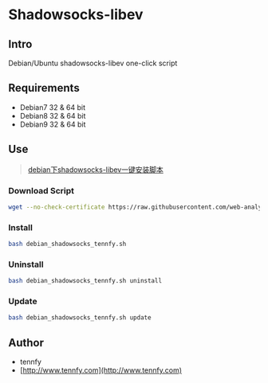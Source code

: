 # Shadowsocks-libev

## Intro
Debian/Ubuntu shadowsocks-libev one-click script

## Requirements
* Debian7 32 & 64 bit
* Debian8 32 & 64 bit 
* Debian9 32 & 64 bit

## Use

> [debian下shadowsocks-libev一键安装脚本](http://www.tennfy.com/2136.html)

### Download Script
```bash
wget --no-check-certificate https://raw.githubusercontent.com/web-analysis/shadowsocks-libev/master/debian_shadowsocks_tennfy.sh
```

### Install
```bash
bash debian_shadowsocks_tennfy.sh
```

### Uninstall
```bash
bash debian_shadowsocks_tennfy.sh uninstall
```

### Update
```bash
bash debian_shadowsocks_tennfy.sh update
```

## Author
* tennfy
* [http://www.tennfy.com](http://www.tennfy.com)

